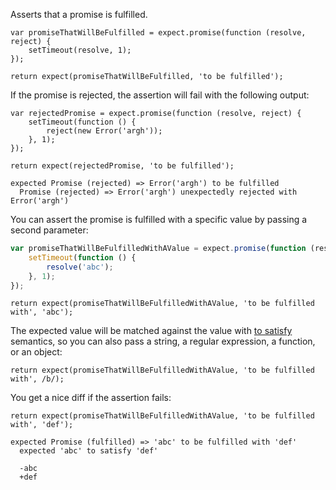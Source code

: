 Asserts that a promise is fulfilled.

```javascript#async:true
var promiseThatWillBeFulfilled = expect.promise(function (resolve, reject) {
    setTimeout(resolve, 1);
});

return expect(promiseThatWillBeFulfilled, 'to be fulfilled');
```

If the promise is rejected, the assertion will fail with the following output:

```javascript#async:true
var rejectedPromise = expect.promise(function (resolve, reject) {
    setTimeout(function () {
        reject(new Error('argh'));
    }, 1);
});

return expect(rejectedPromise, 'to be fulfilled');
```

```output
expected Promise (rejected) => Error('argh') to be fulfilled
  Promise (rejected) => Error('argh') unexpectedly rejected with Error('argh')
```

You can assert the promise is fulfilled with a specific value by
passing a second parameter:

```javascript
var promiseThatWillBeFulfilledWithAValue = expect.promise(function (resolve, reject) {
    setTimeout(function () {
        resolve('abc');
    }, 1);
});
```

```javascript#async:true
return expect(promiseThatWillBeFulfilledWithAValue, 'to be fulfilled with', 'abc');
```

The expected value will be matched against the value with
[to satisfy](/assertions/any/to-satisfy/) semantics, so you can also pass a string,
a regular expression, a function, or an object:


```javascript#async:true
return expect(promiseThatWillBeFulfilledWithAValue, 'to be fulfilled with', /b/);
```

You get a nice diff if the assertion fails:

```javascript#async:true
return expect(promiseThatWillBeFulfilledWithAValue, 'to be fulfilled with', 'def');
```

```output
expected Promise (fulfilled) => 'abc' to be fulfilled with 'def'
  expected 'abc' to satisfy 'def'

  -abc
  +def
```
